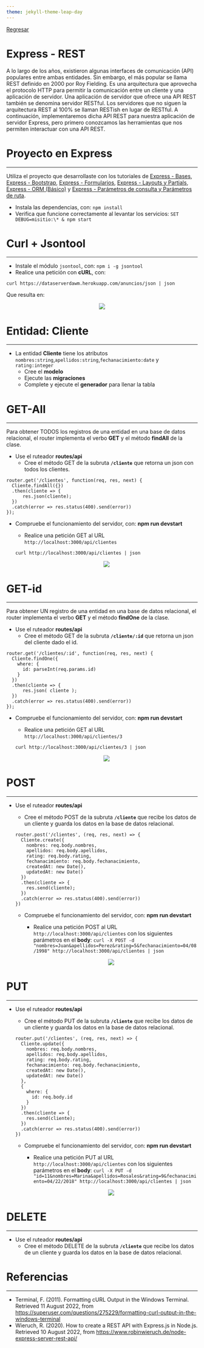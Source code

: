 ```yaml
---
theme: jekyll-theme-leap-day
---
```


[Regresar](/DAWM-2022/)

Express - REST
=====================================================

A lo largo de los años, existieron algunas interfaces de comunicación (API) populares entre ambas entidades. Sin embargo, el más popular se llama REST definido en 2000 por Roy Fielding. Es una arquitectura que aprovecha el protocolo HTTP para permitir la comunicación entre un cliente y una aplicación de servidor. Una aplicación de servidor que ofrece una API REST también se denomina servidor RESTful. Los servidores que no siguen la arquitectura REST al 100% se llaman RESTish en lugar de RESTful. A continuación, implementaremos dicha API REST para nuestra aplicación de servidor Express, pero primero conozcamos las herramientas que nos permiten interactuar con una API REST.


Proyecto en Express
===================

* * *

Utiliza el proyecto que desarrollaste con los tutoriales de [Express - Bases](https://dawfiec.github.io/DAWM-2022/tutoriales/express_bases.html), [Express - Bootstrap](https://dawfiec.github.io/DAWM-2022/tutoriales/express_bootstrap.html), [Express - Formularios](https://dawfiec.github.io/DAWM-2022/tutoriales/express_forms.html), [Express - Layouts y Partials](https://dawfiec.github.io/DAWM-2022/tutoriales/express_partials.html), [Express - ORM (Básico)](https://dawfiec.github.io/DAWM-2022/tutoriales/express_ormbasico.html) y [Express - Parámetros de consulta y Parámetros de ruta](https://dawfiec.github.io/DAWM-2022/tutoriales/express_pcpr.html).

* Instala las dependencias, con: `npm install`
* Verifica que funcione correctamente al levantar los servicios: `SET DEBUG=misitio:\* & npm start`

Curl + Jsontool
==============
* * *

* Instale el módulo `jsontool`, con: `npm i -g jsontool`
* Realice una petición con **cURL**, con: 

`curl https://dataserverdawm.herokuapp.com/anuncios/json | json`

Que resulta en:

<p align="center">
  <img src="imagenes/curl1.png">
</p>

Entidad: Cliente 
================
* * *

* La entidad **Cliente** tiene los atributos `nombres:string`,`apellidos:string`,`fechanacimiento:date` y `rating:integer`
  + Cree el **modelo**
  + Ejecute las **migraciones**
  + Complete y ejecute el **generador** para llenar la tabla

GET-All
=======
* * *

Para obtener TODOS los registros de una entidad en una base de datos relacional, el router implementa el verbo **GET** y el método **findAll** de la clase.

* Use el ruteador **routes/api**
  + Cree el método GET de la subruta **`/cliente`** que retorna un json con todos los clientes.

```
router.get('/clientes', function(req, res, next) {
  Cliente.findAll({})  
  .then(cliente => {  
      res.json(cliente);  
  })  
  .catch(error => res.status(400).send(error))
});
```

* Compruebe el funcionamiento del servidor, con: **npm run devstart**
  + Realice una petición GET al URL `http://localhost:3000/api/clientes`

  `curl http://localhost:3000/api/clientes | json` 

  <p align="center">
    <img src="imagenes/curl2.png">
  </p>

GET-id
=======
* * *

Para obtener UN registro de una entidad en una base de datos relacional, el router implementa el verbo **GET** y el método **findOne** de la clase.

* Use el ruteador **routes/api**
  + Cree el método GET de la subruta **`/cliente/:id`** que retorna un json del cliente dado el id.

```
router.get('/clientes/:id', function(req, res, next) {
  Cliente.findOne({
    where: { 
      id: parseInt(req.params.id)
    }
  })
  .then(cliente => {  
      res.json( cliente );  
  })  
  .catch(error => res.status(400).send(error))
});
```

* Compruebe el funcionamiento del servidor, con: **npm run devstart**

  + Realice una petición GET al URL `http://localhost:3000/api/clientes/3` 

  `curl http://localhost:3000/api/clientes/3 | json`

  <p align="center">
    <img src="imagenes/curl3.png">
  </p>


POST
====
* * *

* Use el ruteador **routes/api**
  + Cree el método POST de la subruta **`/cliente`** que recibe los datos de un cliente y guarda los datos en la base de datos relacional.

  ```
  router.post('/clientes', (req, res, next) => {
    Cliente.create({
      nombres: req.body.nombres,
      apellidos: req.body.apellidos,
      rating: req.body.rating,
      fechanacimiento: req.body.fechanacimiento,  
      createdAt: new Date(),  
      updatedAt: new Date()  
    })
    .then(cliente => {
      res.send(cliente);
    })
    .catch(error => res.status(400).send(error))
  })
  ```

  * Compruebe el funcionamiento del servidor, con: **npm run devstart**
    + Realice una petición POST al URL `http://localhost:3000/api/clientes` con los siguientes parámetros en el **body**:
    `curl -X POST -d "nombres=Juan&apellidos=Perez&rating=5&fechanacimiento=04/08/1998" http://localhost:3000/api/clientes | json`

    <p align="center">
      <img src="imagenes/curl4.png">
    </p>



PUT 
===
* * *

* Use el ruteador **routes/api**
  + Cree el método PUT de la subruta **`/cliente`** que recibe los datos de un cliente y guarda los datos en la base de datos relacional.

  ```
  router.put('/clientes', (req, res, next) => {
    Cliente.update({
      nombres: req.body.nombres,
      apellidos: req.body.apellidos,
      rating: req.body.rating,
      fechanacimiento: req.body.fechanacimiento,  
      createdAt: new Date(),  
      updatedAt: new Date()  
    },
    {
      where: {
        id: req.body.id
      }
    })
    .then(cliente => {
      res.send(cliente);
    })
    .catch(error => res.status(400).send(error))
  })
  ```

  * Compruebe el funcionamiento del servidor, con: **npm run devstart**
    + Realice una petición PUT al URL `http://localhost:3000/api/clientes` con los siguientes parámetros en el **body**:
    `curl -X PUT -d "id=11&nombres=Marina&apellidos=Rosales&rating=9&fechanacimiento=04/22/2018" http://localhost:3000/api/clientes | json`

    <p align="center">
      <img src="imagenes/curl4.png">
    </p>

DELETE
======
* * *

* Use el ruteador **routes/api**
  + Cree el método DELETE de la subruta **`/cliente`** que recibe los datos de un cliente y guarda los datos en la base de datos relacional.


Referencias 
===========

* * *

* Terminal, F. (2011). Formatting cURL Output in the Windows Terminal. Retrieved 11 August 2022, from https://superuser.com/questions/275229/formatting-curl-output-in-the-windows-terminal
* Wieruch, R. (2020). How to create a REST API with Express.js in Node.js. Retrieved 10 August 2022, from https://www.robinwieruch.de/node-express-server-rest-api/